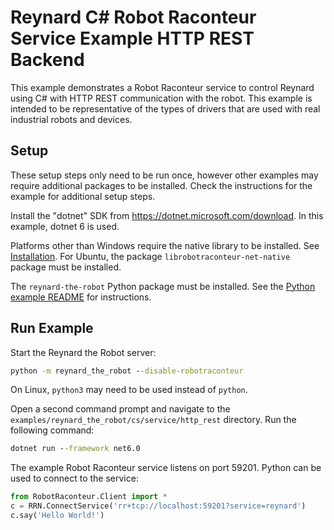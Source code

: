 # Reynard C\# Robot Raconteur Service Example HTTP REST Backend

This example demonstrates a Robot Raconteur service to control Reynard using C\# with HTTP REST communication
with the robot. This example is intended to be representative of the types of drivers that are used with real
industrial robots and devices.

## Setup

These setup steps only need to be run once, however other examples may require additional packages to be installed.
Check the instructions for the example for additional setup steps.

Install the "dotnet" SDK from https://dotnet.microsoft.com/download. In this example, dotnet 6 is used.

Platforms other than Windows require the native library to be installed. See
[Installation](https://github.com/robotraconteur/robotraconteur/blob/master/docs/common/installation.md). For
Ubuntu, the package `librobotraconteur-net-native` package must be installed.

The `reynard-the-robot` Python package must be installed. See the [Python example README](../../python/service/README.md)
for instructions.

## Run Example

Start the Reynard the Robot server:

```cmd
python -m reynard_the_robot --disable-robotraconteur
```

On Linux, `python3` may need to be used instead of `python`.

Open a second command prompt and navigate to the `examples/reynard_the_robot/cs/service/http_rest` directory.
Run the following command:

```cmd
dotnet run --framework net6.0
```

The example Robot Raconteur service listens on port 59201. Python can be used to connect to the service:

```python
from RobotRaconteur.Client import *
c = RRN.ConnectService('rr+tcp://localhost:59201?service=reynard')
c.say('Hello World!')
```
